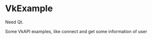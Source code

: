 VkExample
=========


Need Qt.


Some VkAPI examples, like connect and get some information of user
